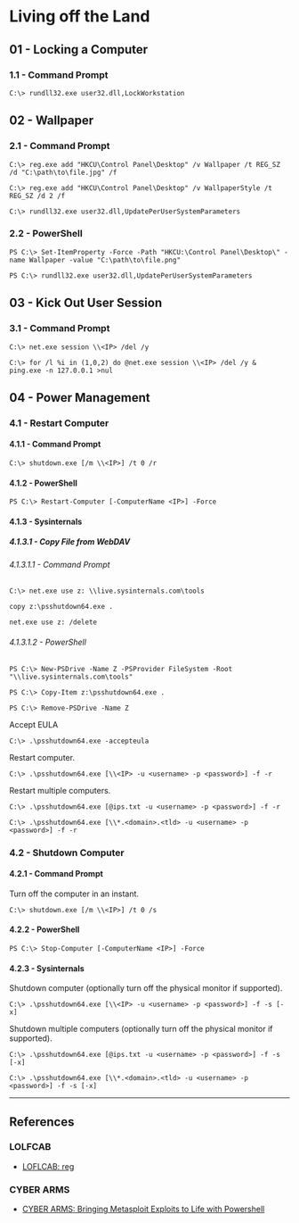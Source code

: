 # Living off the Land

## 01 - Locking a Computer

### 1.1 - Command Prompt

```
C:\> rundll32.exe user32.dll,LockWorkstation
```

## 02 - Wallpaper

### 2.1 - Command Prompt

```
C:\> reg.exe add "HKCU\Control Panel\Desktop" /v Wallpaper /t REG_SZ /d "C:\path\to\file.jpg" /f

C:\> reg.exe add "HKCU\Control Panel\Desktop" /v WallpaperStyle /t REG_SZ /d 2 /f

C:\> rundll32.exe user32.dll,UpdatePerUserSystemParameters
```

### 2.2 - PowerShell

```
PS C:\> Set-ItemProperty -Force -Path "HKCU:\Control Panel\Desktop\" -name Wallpaper -value "C:\path\to\file.png"

PS C:\> rundll32.exe user32.dll,UpdatePerUserSystemParameters
```

## 03 - Kick Out User Session

### 3.1 - Command Prompt

```
C:\> net.exe session \\<IP> /del /y

C:\> for /l %i in (1,0,2) do @net.exe session \\<IP> /del /y & ping.exe -n 127.0.0.1 >nul
```

## 04 - Power Management

### 4.1 - Restart Computer

#### 4.1.1 - Command Prompt

```
C:\> shutdown.exe [/m \\<IP>] /t 0 /r
```

#### 4.1.2 - PowerShell

```
PS C:\> Restart-Computer [-ComputerName <IP>] -Force
```

#### 4.1.3 - Sysinternals

##### 4.1.3.1 - Copy File from WebDAV

###### 4.1.3.1.1 - Command Prompt

```
C:\> net.exe use z: \\live.sysinternals.com\tools

copy z:\psshutdown64.exe .

net.exe use z: /delete
```

###### 4.1.3.1.2 - PowerShell

```
PS C:\> New-PSDrive -Name Z -PSProvider FileSystem -Root "\\live.sysinternals.com\tools"

PS C:\> Copy-Item z:\psshutdown64.exe .

PS C:\> Remove-PSDrive -Name Z
```

Accept EULA

```
C:\> .\psshutdown64.exe -accepteula
```

Restart computer.

```
C:\> .\psshutdown64.exe [\\<IP> -u <username> -p <password>] -f -r
```

Restart multiple computers.

```
C:\> .\psshutdown64.exe [@ips.txt -u <username> -p <password>] -f -r

C:\> .\psshutdown64.exe [\\*.<domain>.<tld> -u <username> -p <password>] -f -r
```

### 4.2 - Shutdown Computer

#### 4.2.1 - Command Prompt

Turn off the computer in an instant.

```
C:\> shutdown.exe [/m \\<IP>] /t 0 /s
```

#### 4.2.2 - PowerShell

```
PS C:\> Stop-Computer [-ComputerName <IP>] -Force
```

#### 4.2.3 - Sysinternals

Shutdown computer (optionally turn off the physical monitor if supported).

```
C:\> .\psshutdown64.exe [\\<IP> -u <username> -p <password>] -f -s [-x]
```

Shutdown multiple computers (optionally turn off the physical monitor if supported).

```
C:\> .\psshutdown64.exe [@ips.txt -u <username> -p <password>] -f -s [-x]

C:\> .\psshutdown64.exe [\\*.<domain>.<tld> -u <username> -p <password>] -f -s [-x]
```

---
## References

### LOLFCAB

- [LOFLCAB: reg](https://lofl-project.github.io/loflcab/Binaries/reg/)

### CYBER ARMS

- [CYBER ARMS: Bringing Metasploit Exploits to Life with Powershell](https://cyberarms.wordpress.com/2015/01/22/bringing-metasploit-exploits-to-life-with-powershell/)